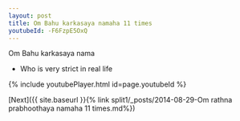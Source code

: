 ```yaml
---
layout: post
title: Om Bahu karkasaya namaha 11 times
youtubeId: -F6FzpE5OxQ
---
```

 
 
Om Bahu karkasaya nama 
 
 -  Who is very strict in real life 
 
  
 
  
 
 
 
 
 
 


{% include youtubePlayer.html id=page.youtubeId %}
 
[Next]({{ site.baseurl }}{% link  split1/_posts/2014-08-29-Om rathna prabhoothaya namaha 11 times.md%})
 
